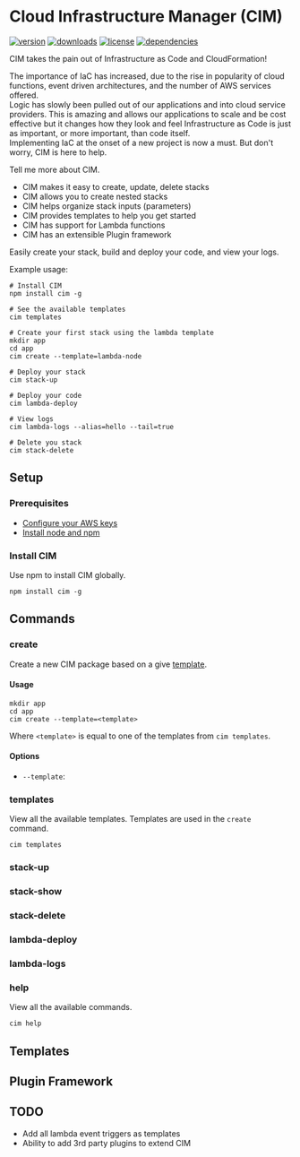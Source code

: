 # Cloud Infrastructure Manager (CIM)
[![version](https://img.shields.io/npm/v/cim.svg?maxAge=360)](https://www.npmjs.com/package/cim)
[![downloads](https://img.shields.io/npm/dt/cim.svg?maxAge=360)](https://www.npmjs.com/package/cim)
[![license](https://img.shields.io/npm/l/cim.svg?maxAge=360)](https://github.com/claudiajs/cim/blob/master/LICENSE)
[![dependencies](https://img.shields.io/david/thestackshack/cim.svg?maxAge=360)](https://www.npmjs.com/package/cim)

CIM takes the pain out of Infrastructure as Code and CloudFormation! 

The importance of IaC has increased, due to the rise in popularity of cloud functions, event driven architectures, and the number of AWS services offered.  
Logic has slowly been pulled out of our applications and into cloud service providers.  This is amazing and allows our applications to scale and be cost effective but it changes how they look and feel
Infrastructure as Code is just as important, or more important, than code itself.  
Implementing IaC at the onset of a new project is now a must.  But don't worry, CIM is here to help.  

Tell me more about CIM.
 - CIM makes it easy to create, update, delete stacks
 - CIM allows you to create nested stacks
 - CIM helps organize stack inputs (parameters)
 - CIM provides templates to help you get started
 - CIM has support for Lambda functions
 - CIM has an extensible Plugin framework

Easily create your stack, build and deploy your code, and view your logs.

Example usage:

```
# Install CIM
npm install cim -g

# See the available templates
cim templates

# Create your first stack using the lambda template
mkdir app
cd app
cim create --template=lambda-node

# Deploy your stack
cim stack-up

# Deploy your code
cim lambda-deploy

# View logs
cim lambda-logs --alias=hello --tail=true

# Delete you stack
cim stack-delete
```

## Setup
### Prerequisites
- [Configure your AWS keys](http://docs.aws.amazon.com/sdk-for-javascript/v2/developer-guide/getting-started-nodejs.html#getting-started-nodejs-configure-keys)
- [Install node and npm](https://nodejs.org/en/download/current/) 
### Install CIM
Use npm to install CIM globally.
```
npm install cim -g
```

## Commands
### create
Create a new CIM package based on a give [template](#Templates).
#### Usage
```
mkdir app
cd app
cim create --template=<template>
```
Where `<template>` is equal to one of the templates from `cim templates`.

#### Options
- `--template`: 

### templates
View all the available templates.  Templates are used in the `create` command.
```
cim templates
```
### stack-up
### stack-show
### stack-delete
### lambda-deploy
### lambda-logs
### help
View all the available commands.
```
cim help
```

## Templates

## Plugin Framework


## TODO
- Add all lambda event triggers as templates
- Ability to add 3rd party plugins to extend CIM
